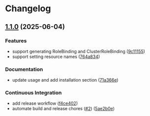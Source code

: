 # Changelog

## [1.1.0](https://github.com/DevOpsHiveHQ/kube-rbac-extractor/compare/v1.0.0...v1.1.0) (2025-06-04)


### Features

* support generating RoleBinding and ClusterRoleBinding ([9c11155](https://github.com/DevOpsHiveHQ/kube-rbac-extractor/commit/9c111556a9ba7a53b6d64085b4190e67fa96c6e0))
* support setting resource names ([764a834](https://github.com/DevOpsHiveHQ/kube-rbac-extractor/commit/764a8349a024549c761efeb215c3a7631734e02b))


### Documentation

* update usage and add installation section ([71a366e](https://github.com/DevOpsHiveHQ/kube-rbac-extractor/commit/71a366ed5a6e99cbc9549e1d185feaeb90af4fd6))


### Continuous Integration

* add release workflow ([f4ce402](https://github.com/DevOpsHiveHQ/kube-rbac-extractor/commit/f4ce40280841a8f7c199c5ae11a2e8b22c4e736d))
* automate build and release chores ([#2](https://github.com/DevOpsHiveHQ/kube-rbac-extractor/issues/2)) ([5ae2b0e](https://github.com/DevOpsHiveHQ/kube-rbac-extractor/commit/5ae2b0ed477dfa108a264278867e350f3630eef3))
